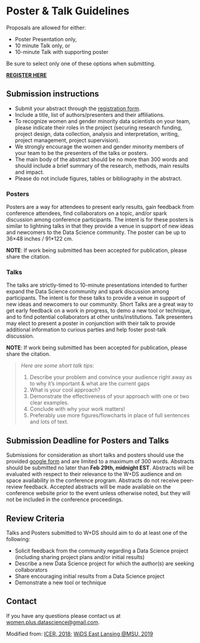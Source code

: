# Poster & Talk Guidelines
Proposals are allowed for either:
- Poster Presentation only,
- 10 minute Talk only, or
- 10-minute Talk with supporting poster
 
Be sure to select only one of these options when submitting.

[**REGISTER HERE**](https://forms.gle/anafy6mPXBuJUyMk7)

## Submission instructions
- Submit your abstract through the [registration form](https://forms.gle/anafy6mPXBuJUyMk7).
- Include a title, list of authors/presenters and their affiliations.
- To recognize women and gender minority data scientists on your team, please indicate their roles in the project (securing research funding, project design, data collection, analysis and interpretation, writing, project management, project supervision).
- We strongly encourage the women and gender minority members of your team to be the presenters of the talks or posters.
- The main body of the abstract should be no more than 300 words and should include a brief summary of the research, methods, main results and impact.
- Please do not include figures, tables or bibliography in the abstract.

### Posters
Posters are a way for attendees to present early results, gain feedback from conference attendees, find collaborators on a topic, and/or spark discussion among conference participants. The intent is for these posters is similar to lightning talks in that they provide a venue in support of new ideas and newcomers to the Data Science community.
The poster can be up to 36×48 inches / 91*122 cm.
 
**NOTE**: If work being submitted has been accepted for publication, please share the citation.

### Talks
The talks are strictly-timed to 10-minute presentations intended to further expand the Data Science community and spark discussion among participants. The intent is for these talks to provide a venue in support of new ideas and newcomers to our community. Short Talks are a great way to get early feedback on a work in progress, to demo a new tool or technique, and to find potential collaborators at other units/institutions.
Talk presenters may elect to present a poster in conjunction with their talk to provide additional information to curious parties and help foster post-talk discussion.
 
**NOTE**: If work being submitted has been accepted for publication, please share the citation.

> _Here are some short talk tips_:
> 1. Describe your problem and convince your audience right away as to why it’s important & what are the current gaps
> 2. What is your cool approach?
> 3. Demonstrate the effectiveness of your approach with one or two clear examples.
> 4. Conclude with why your work matters!
> 5. Preferably use more figures/flowcharts in place of full sentences and lots of text.

## Submission Deadline for Posters and Talks
Submissions for consideration as short talks and posters should use the provided [google form](https://forms.gle/anafy6mPXBuJUyMk7) and are limited to a maximum of 300 words. Abstracts should be submitted no later than **Feb 29th, midnight EST**. Abstracts will be evaluated with respect to their relevance to the W+DS audience and on space availability in the conference program. Abstracts do not receive peer-review feedback. Accepted abstracts will be made available on the conference website prior to the event unless otherwise noted, but they will not be included in the conference proceedings.

## Review Criteria
Talks and Posters submitted to W+DS should aim to do at least one of the following:
- Solicit feedback from the community regarding a Data Science project (including sharing project plans and/or initial results)
- Describe a new Data Science project for which the author(s) are seeking collaborators
- Share encouraging initial results from a Data Science project
- Demonstrate a new tool or technique

## Contact
If you have any questions please contact us at women.plus.datascience@gmail.com. 

Modified from: [ICER, 2018](https://icer.acm.org/icer-2018/lightning-talks-posters/); [WiDS East Lansing @MSU, 2019](https://github.com/rladies-eastlansing/WiDS2019/wiki/Poster-and-Lightning-Talk-Guidelines)
